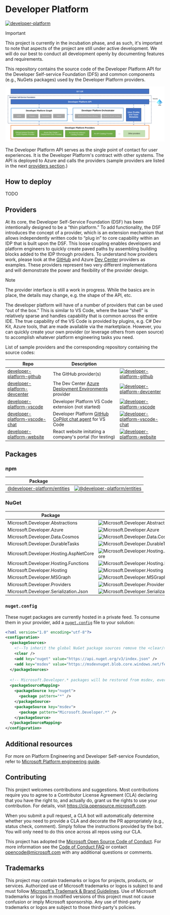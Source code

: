 # Developer Platform

[![developer-platform](https://img.shields.io/github/v/release/microsoft/developer-platform?logo=github)](https://github.com/microsoft/developer-platform/releases)

> [!IMPORTANT]
> This project is currently in the incubation phase, and as such, it's important to note that aspects of the project are still under active development. We will do our best to conduct all development openly by documenting features and requirements.

This repository contains the source code of the Developer Platform API for the Developer Self-service Foundation (DFS) and common components (e.g., NuGets packages) used by the Developer Platform providers.

![Developer Self-service Foundation](/docs/img/self-service-foundation.svg)

The Developer Platform API serves as the single point of contact for user experiences. It is the Developer Platform's contract with other systems. The API is deployed to Azure and calls the providers (sample providers are listed in the next [providers section](#providers).)

## How to deploy

TODO

## Providers

At its core, the Developer Self-Service Foundation (DSF) has been intentionally designed to be a “thin platform.” To add functionality, the DSF introduces the concept of a provider, which is an extension mechanism that allows independently written code to “plug in” to core capability within an IDP that is built upon the DSF. This loose coupling enables developers and platform engineers to quickly create paved paths by assembling building blocks added to the IDP through providers. To understand how providers work, please look at the [GitHub](https://github.com/microsoft/developer-platform-github) and Azure [Dev Center](https://github.com/microsoft/developer-platform-devcenter) providers as examples. These providers represent two very different implementations and will demonstrate the power and flexibility of the provider design.

> [!Note]
> The provider interface is still a work in progress. While the basics are in place, the details may change, e.g. the shape of the API, etc.

The developer platform will have of a number of providers that can be used “out of the box.” This is similar to VS Code, where the base “shell” is relatively sparse and handles capability that is common across the entire IDE. The true capability of the VS Code is provided by plugins, e.g. C# Dev Kit, Azure tools, that are made available via the marketplace. However, you can quickly create your own provider (or leverage others from open source) to accomplish whatever platform engineering tasks you need.

List of sample providers and the corresponding repository containing the source codes:

| Repo                                                             | Description                                                              |                                                                                                                                                                                                         |
| ---------------------------------------------------------------- | ------------------------------------------------------------------------ | ------------------------------------------------------------------------------------------------------------------------------------------------------------------------------------------------------- |
| [developer-platform-github][developer-platform-github]           | The GitHub provider(s)                                                   | [![developer-platform-github](https://img.shields.io/github/v/release/microsoft/developer-platform-github?logo=github)](https://github.com/microsoft/developer-platform-github/releases)                |
| [developer-platform-devcenter][developer-platform-devcenter]     | The Dev Center [Azure Deployment Environments][ade] provider             | [![developer-platform-devcenter](https://img.shields.io/github/v/release/microsoft/developer-platform-devcenter?logo=github)](https://github.com/microsoft/developer-platform-devcenter/releases)       |
| [developer-platform-vscode][developer-platform-vscode]           | Developer Platform VS Code extension (not started)                       | [![developer-platform-vscode](https://img.shields.io/badge/release-none-e05d44?logo=github)](https://github.com/microsoft/developer-platform-vscode/releases)                                           |
| [developer-platform-vscode-chat][developer-platform-vscode-chat] | Developer Platform [GitHub CoPilot chat agent][copilot-chat] for VS Code | [![developer-platform-vscode-chat](https://img.shields.io/github/v/release/microsoft/developer-platform-vscode-chat?logo=github)](https://github.com/microsoft/developer-platform-vscode-chat/releases) |
| [developer-platform-website][developer-platform-website]         | React website imitating a company's portal (for testing)                 | [![developer-platform-website](https://img.shields.io/github/v/release/microsoft/developer-platform-website?logo=github)](https://github.com/microsoft/developer-platform-website/releases)             |

## Packages

### npm

| Package                                                                                    |                                                                                                                                                                     |
| ------------------------------------------------------------------------------------------ | ------------------------------------------------------------------------------------------------------------------------------------------------------------------- |
| [@developer-platform/entities](https://www.npmjs.com/package/@developer-platform/entities) | [![@developer-platform/entities](https://img.shields.io/npm/v/%40developer-platform/entities?logo=npm)](https://www.npmjs.com/package/@developer-platform/entities) |

### NuGet

| Package                                |                                                                                                                                                                                              |
| -------------------------------------- | -------------------------------------------------------------------------------------------------------------------------------------------------------------------------------------------- |
| Microsoft.Developer.Abstractions       | ![Microsoft.Developer.Abstractions](https://img.shields.io/endpoint?url=https://msdevnuget.blob.core.windows.net/feed/badges/v/microsoft.developer.abstractions.json&logo=nuget)             |
| Microsoft.Developer.Azure              | ![Microsoft.Developer.Azure](https://img.shields.io/endpoint?url=https://msdevnuget.blob.core.windows.net/feed/badges/v/microsoft.developer.azure.json&logo=nuget)                           |
| Microsoft.Developer.Data.Cosmos        | ![Microsoft.Developer.Data.Cosmos](https://img.shields.io/endpoint?url=https://msdevnuget.blob.core.windows.net/feed/badges/v/microsoft.developer.data.cosmos.json&logo=nuget)               |
| Microsoft.Developer.DurableTasks       | ![Microsoft.Developer.DurableTasks](https://img.shields.io/endpoint?url=https://msdevnuget.blob.core.windows.net/feed/badges/v/microsoft.developer.durabletasks.json&logo=nuget)             |
| Microsoft.Developer.Hosting.AspNetCore | ![Microsoft.Developer.Hosting.AspNetCore](https://img.shields.io/endpoint?url=https://msdevnuget.blob.core.windows.net/feed/badges/v/microsoft.developer.hosting.aspnetcore.json&logo=nuget) |
| Microsoft.Developer.Hosting.Functions  | ![Microsoft.Developer.Hosting.Functions](https://img.shields.io/endpoint?url=https://msdevnuget.blob.core.windows.net/feed/badges/v/microsoft.developer.hosting.functions.json&logo=nuget)   |
| Microsoft.Developer.Hosting            | ![Microsoft.Developer.Hosting](https://img.shields.io/endpoint?url=https://msdevnuget.blob.core.windows.net/feed/badges/v/microsoft.developer.hosting.json&logo=nuget)                       |
| Microsoft.Developer.MSGraph            | ![Microsoft.Developer.MSGraph](https://img.shields.io/endpoint?url=https://msdevnuget.blob.core.windows.net/feed/badges/v/microsoft.developer.msgraph.json&logo=nuget)                       |
| Microsoft.Developer.Providers          | ![Microsoft.Developer.Providers](https://img.shields.io/endpoint?url=https://msdevnuget.blob.core.windows.net/feed/badges/v/microsoft.developer.providers.json&logo=nuget)                   |
| Microsoft.Developer.Serialization.Json | ![Microsoft.Developer.Serialization.Json](https://img.shields.io/endpoint?url=https://msdevnuget.blob.core.windows.net/feed/badges/v/microsoft.developer.serialization.json.json&logo=nuget) |

### `nuget.config`

These nuget packages are currently hosted in a private feed. To consume them in your provider, add a [`nuget.config`](https://learn.microsoft.com/en-us/nuget/reference/nuget-config-file) file to your solution:

```xml
<?xml version="1.0" encoding="utf-8"?>
<configuration>
  <packageSources>
    <!--To inherit the global NuGet package sources remove the <clear/> line below -->
    <clear />
    <add key="nuget" value="https://api.nuget.org/v3/index.json" />
    <add key="msdev" value="https://msdevnuget.blob.core.windows.net/feed/index.json" />
  </packageSources>

  <!-- Microsoft.Developer.* packages will be restored from msdev, everything else from nuget.org. -->
  <packageSourceMapping>
    <packageSource key="nuget">
      <package pattern="*" />
    </packageSource>
    <packageSource key="msdev">
      <package pattern="Microsoft.Developer.*" />
    </packageSource>
  </packageSourceMapping>
</configuration>
```

## Additional resources

For more on Platform Engineering and Developer Self-service Foundation, refer to [Microsoft Platform engineering guide](https://aka.ms/plat-eng-learn).

## Contributing

This project welcomes contributions and suggestions. Most contributions require you to agree to a
Contributor License Agreement (CLA) declaring that you have the right to, and actually do, grant us
the rights to use your contribution. For details, visit https://cla.opensource.microsoft.com.

When you submit a pull request, a CLA bot will automatically determine whether you need to provide
a CLA and decorate the PR appropriately (e.g., status check, comment). Simply follow the instructions
provided by the bot. You will only need to do this once across all repos using our CLA.

This project has adopted the [Microsoft Open Source Code of Conduct](https://opensource.microsoft.com/codeofconduct/).
For more information see the [Code of Conduct FAQ](https://opensource.microsoft.com/codeofconduct/faq/) or
contact [opencode@microsoft.com](mailto:opencode@microsoft.com) with any additional questions or comments.

## Trademarks

This project may contain trademarks or logos for projects, products, or services. Authorized use of Microsoft
trademarks or logos is subject to and must follow
[Microsoft's Trademark & Brand Guidelines](https://www.microsoft.com/en-us/legal/intellectualproperty/trademarks/usage/general).
Use of Microsoft trademarks or logos in modified versions of this project must not cause confusion or imply Microsoft sponsorship.
Any use of third-party trademarks or logos are subject to those third-party's policies.

[developer-platform-devcenter]: https://github.com/microsoft/developer-platform-devcenter
[developer-platform-github]: https://github.com/microsoft/developer-platform-github
[developer-platform-providers]: https://github.com/microsoft/developer-platform-providers
[developer-platform-vscode]: https://github.com/microsoft/developer-platform-vscode
[developer-platform-vscode-chat]: https://github.com/microsoft/developer-platform-vscode-chat
[developer-platform-website]: https://github.com/microsoft/developer-platform-website
[ade]: https://azure.microsoft.com/en-us/products/deployment-environments
[copilot-chat]: https://code.visualstudio.com/docs/editor/github-copilot#_agents-and-slash-commands
